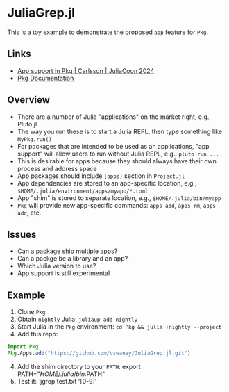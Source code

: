 # JuliaGrep.jl

This is a toy example to demonstrate the proposed `app` feature for `Pkg`.

## Links
- [App support in Pkg | Carlsson | JuliaCoon 2024](https://www.youtube.com/watch?v=7n27lF_SrxY)
- [Pkg Documentation](https://pkgdocs.julialang.org/dev/apps/)

## Overview
- There are a number of Julia "applications" on the market right, e.g., Pluto.jl
- The way you run these is to start a Julia REPL, then type something like `MyPkg.run()`
- For packages that are intended to be used as an applications, "app support" will allow users to run without Julia REPL, e.g., `pluto run ...`
- This is desirable for apps because they should always have their own process and address space
- App packages should include `[apps]` section in `Project.jl`
- App dependencies are stored to an app-specific location, e.g., `$HOME/.julia/environment/apps/myapp/*.toml`
- App "shim" is stored to separate location, e.g., `$HOME/.julia/bin/myapp`
- `Pkg` will provide new app-specific commands: `apps add`, `apps rm`, `apps add`, etc.

## Issues
- Can a package ship multiple apps?
- Can a packge be a library and an app?
- Which Julia version to use?
- App support is still experimental

## Example
1. Clone `Pkg`
2. Obtain `nightly` Julia: `juliaup add nightly`
3. Start Julia in the `Pkg` environment: `cd Pkg && julia +nightly --project`
4. Add this repo:
```julia
import Pkg
Pkg.Apps.add("https://github.com/cswaney/JuliaGrep.jl.git")
```
4. Add the shim directory to your `PATH`: export PATH="$HOME/.julia/bin:$PATH"
5. Test it: `jgrep test.txt '[0-9]'

